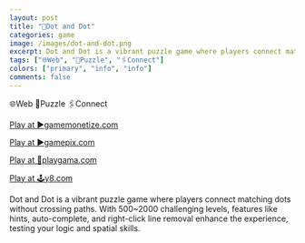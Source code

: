 ```yaml
---
layout: post
title: "📍Dot and Dot"
categories: game
image: /images/dot-and-dot.png
excerpt: Dot and Dot is a vibrant puzzle game where players connect matching dots without crossing paths. With 1000 challenging levels, features like hints, auto-complete, and right-click line removal enhance the experience, testing your logic and spatial skills.
tags: ["🌐Web", "🧩Puzzle", "🖇️Connect"]
colors: ["primary", "info", "info"]
comments: false
---
```


<span class="badge badge-primary">🌐Web</span>
<span class="badge badge-info">🧩Puzzle</span>
<span class="badge badge-info">🖇️Connect</span>

<a href="https://html5.gamemonetize.co/pi17f968llgbytljvd391tql0csmwmkb/" class="btn btn-primary btn-lg">Play at ▶️gamemonetize.com</a>

<a href="https://www.gamepix.com/play/dot-and-dot" class="btn btn-primary btn-lg">Play at ▶️gamepix.com</a>

<a href="https://playgama.com/game/dot-and-dot" class="btn btn-primary btn-lg">Play at 💜playgama.com</a>

<a href="https://www.y8.com/games/dot_and_dot" class="btn btn-primary btn-lg">Play at 🕹️y8.com</a>

Dot and Dot is a vibrant puzzle game where players connect matching dots without crossing paths. With 500~2000 challenging levels, features like hints, auto-complete, and right-click line removal enhance the experience, testing your logic and spatial skills.

